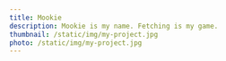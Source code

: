 ```yaml
---
title: Mookie
description: Mookie is my name. Fetching is my game.
thumbnail: /static/img/my-project.jpg
photo: /static/img/my-project.jpg
---
```

